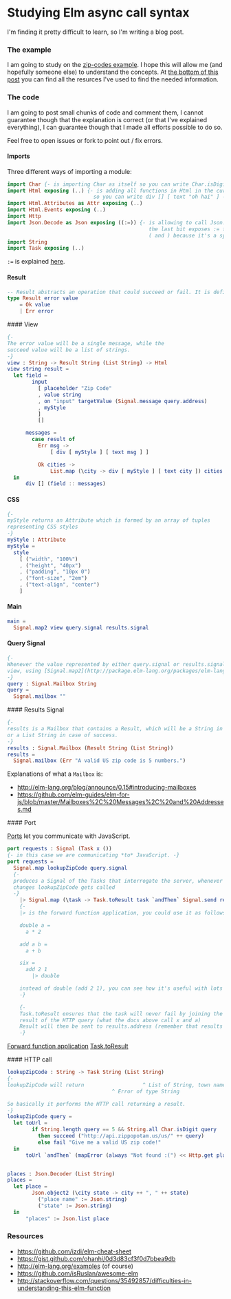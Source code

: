 # Studying Elm async call syntax

I'm finding it pretty difficult to learn, so I'm writing a blog post.

### The example

I am going to study on the [zip-codes example](http://elm-lang.org/examples/zip-codes).
I hope this will allow me (and hopefully someone else) to understand the concepts.
At [the bottom of this post](#resources) you can find all the resurces I've used to find the
needed information.

### The code

I am going to post small chunks of code and comment them, I cannot
guarantee though that the explanation is correct (or that I've explained everything), I
can guarantee though that I made all efforts possible to do so.

Feel free to open issues or fork to point out / fix errors.

#### Imports

Three different ways of importing a module:

```elm
import Char {- is importing Char as itself so you can write Char.isDigit -}
import Html exposing (..) {- is adding all functions in Html in the current scope
                            so you can write div [] [ text "oh hai" ] -}
import Html.Attributes as Attr exposing (..)
import Html.Events exposing (..)
import Http
import Json.Decode as Json exposing ((:=)) {- is allowing to call Json.Decode as Json,
                                              the last bit exposes := from Json, you need
                                              ( and ) because it's a symbol -}
import String
import Task exposing (..)
```

`:=` is explained [here](http://package.elm-lang.org/packages/elm-lang/core/3.0.0/Json-Decode#:=).


#### Result

```elm
-- Result abstracts an operation that could succeed or fail. It is defined as
type Result error value
    = Ok value
    | Err error
```

#### View

```elm
{-
The error value will be a single message, while the
succeed value will be a list of strings.
-}
view : String -> Result String (List String) -> Html
view string result =
  let field =
        input
          [ placeholder "Zip Code"
          , value string
          , on "input" targetValue (Signal.message query.address)
          , myStyle
          ]
          []

      messages =
        case result of
          Err msg ->
              [ div [ myStyle ] [ text msg ] ]

          Ok cities ->
              List.map (\city -> div [ myStyle ] [ text city ]) cities
  in
      div [] (field :: messages)
```

#### CSS

```elm
{-
myStyle returns an Attribute which is formed by an array of tuples
representing CSS styles
-}
myStyle : Attribute
myStyle =
  style
    [ ("width", "100%")
    , ("height", "40px")
    , ("padding", "10px 0")
    , ("font-size", "2em")
    , ("text-align", "center")
    ]
```

#### Main

```elm
main =
  Signal.map2 view query.signal results.signal
```


#### Query Signal

```elm
{-
Whenever the value represented by either query.signal or results.signal changes it is mapped to
view, using [Signal.map2](http://package.elm-lang.org/packages/elm-lang/core/latest/Signal#map2)
-}
query : Signal.Mailbox String
query =
  Signal.mailbox ""
```

#### Results Signal

```elm
{-
results is a Mailbox that contains a Result, which will be a String in case of error
or a List String in case of success.
-}
results : Signal.Mailbox (Result String (List String))
results =
  Signal.mailbox (Err "A valid US zip code is 5 numbers.")
```

Explanations of what a `Mailbox` is:

 * http://elm-lang.org/blog/announce/0.15#introducing-mailboxes
 * https://github.com/elm-guides/elm-for-js/blob/master/Mailboxes%2C%20Messages%2C%20and%20Addresses.md

#### Port

[Ports](http://elm-lang.org/guide/interop#ports) let you communicate with JavaScript.

```elm
port requests : Signal (Task x ())
{- in this case we are communicating *to* JavaScript. -}
port requests =
  Signal.map lookupZipCode query.signal
  {-
  produces a Signal of the Tasks that interrogate the server, whenever query.signal
  changes lookupZipCode gets called
  -}
    |> Signal.map (\task -> Task.toResult task `andThen` Signal.send results.address)
    {-
    |> is the forward function application, you could use it as follows:

    double a =
      a * 2

    add a b =
      a + b

    six =
      add 2 1
        |> double

    instead of double (add 2 1), you can see how it's useful with lots of function calls.
    -}

    {-
    Task.toResult ensures that the task will never fail by joining the error and the
    result of the HTTP query (what the docs above call x and a)
    Result will then be sent to results.address (remember that results is the mailbox)
    -}
```

[Forward function application](http://package.elm-lang.org/packages/elm-lang/core/latest/Basics#|>)
[Task.toResult](http://package.elm-lang.org/packages/elm-lang/core/latest/Task#toResult)


#### HTTP call

```elm
lookupZipCode : String -> Task String (List String)
{-
lookupZipCode will return                   ^ List of String, town names
                                  ^ Error of type String

So basically it performs the HTTP call returning a result.
-}
lookupZipCode query =
  let toUrl =
        if String.length query == 5 && String.all Char.isDigit query
          then succeed ("http://api.zippopotam.us/us/" ++ query)
          else fail "Give me a valid US zip code!"
  in
      toUrl `andThen` (mapError (always "Not found :(") << Http.get places)


places : Json.Decoder (List String)
places =
  let place =
        Json.object2 (\city state -> city ++ ", " ++ state)
          ("place name" := Json.string)
          ("state" := Json.string)
  in
      "places" := Json.list place
```

### Resources

 * https://github.com/izdi/elm-cheat-sheet
 * https://gist.github.com/ohanhi/0d3d83cf3f0d7bbea9db
 * http://elm-lang.org/examples (of course)
 * https://github.com/isRuslan/awesome-elm
 * http://stackoverflow.com/questions/35492857/difficulties-in-understanding-this-elm-function
